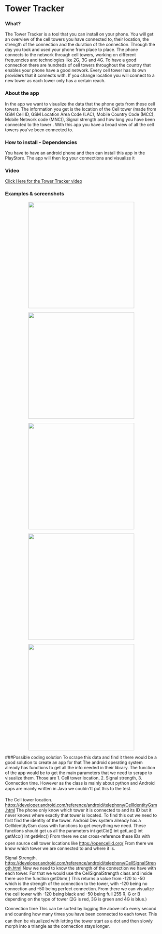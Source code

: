 # Tower Tracker

### What?
The Tower Tracker is a tool that you can install on your phone. You will get an overview of the cell towers you have connected to, their location, the strength of the connection and the duration of the connection.
Through the day you took and used your phone from place to place. The phone connects to the network through cell towers, working on different frequencies and technologies like 2G, 3G and 4G. To have a good connection there are hundreds of cell towers throughout the country that enables your phone have a good network. Every cell tower has its own providers that it connects with. If you change location you will connect to a new tower as each tower only has a certain reach.

### About the app
In the app we want to visualize the data that the phone gets from these cell towers. The information you get is the location of the Cell tower (made from GSM Cell ID, GSM Location Area Code (LAC), Mobile Country Code (MCC), Mobile Network code (MNC)), Signal strength and how long you have been connected to the tower .
With this app you have a broad view of all the cell towers you've been connected to.

### How to install - Dependencies
You have to have an android phone and then can install this app in the PlayStore. The app will then log your connections and visualize it

### Video
[Click Here for the Tower Tracker video](https://www.youtube.com/watch?v=tPix0b-Rklw&feature=youtu.be)

### Examples & screenshots
<p align="center">
  <img src="Map1.jpg" width="350"/>
</p>

<p align="center">
  <img src="Map2.jpg" width="350"/>
</p>

<p align="center">
  <img src="Map3.jpg" width="350"/>
</p>

<p align="center">
  <img src="Signal-Strength-page-001.jpg" width="350"/>
</p>

<p align="center">
  <img src="Connection-Time-page-001.jpg" width="350"/>
</p>

###Possible coding solution
To scrape this data and find it there would be a good solution to create an app for that
The android operating system already has functions to get all the info needed in their library.
The function of the app would be to get the main parameters that we need to scrape to visualize them. Those are 1. Cell tower location, 2. Signal strength, 3. Connection time.
However as the class is mainly about python and Android apps are mainly written in Java we couldn'tt put this to the test.

The Cell tower location. https://developer.android.com/reference/android/telephony/CellIdentityGsm.html
The phone only know which tower it is connected to and its ID but it never knows where exactly that tower is located. To find this out we need to first find the identity of the tower.
Android Dev system already has a CellIdentityGsm class with functions to get everything we need.
These functions should get us all the parameters
int	getCid()
int	getLac()
int	getMcc()
int	getMnc()
From there we can cross-reference these IDs with open source cell tower locations like https://opencellid.org/
From there we know which tower we are connected to and where it is.

Signal Strength. https://developer.android.com/reference/android/telephony/CellSignalStrength.html
Now we need to know the strength of the connection we have with each tower. For that we would use the CellSignalStrength class and inside there use the function
getDbm( )
This returns a value from -120 to -50 which is the strength of the connection to the tower, with -120 being no connection and -50 being perfect connection. From there we can visualize the cell tower with -120 being black and -50 being full 255 R, G or B depending on the type of tower (2G is red, 3G is green and 4G is blue.)

Connection time
This can be sorted by logging the above info every second and counting how many times you have been connected to each tower. This can then be visualized with letting the tower start as a dot and then slowly morph into a triangle as the connection stays longer.

